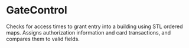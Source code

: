 # GateControl
Checks for access times to grant entry into a building using STL ordered maps. 
Assigns authorization information and card transactions, and compares them to valid fields.
